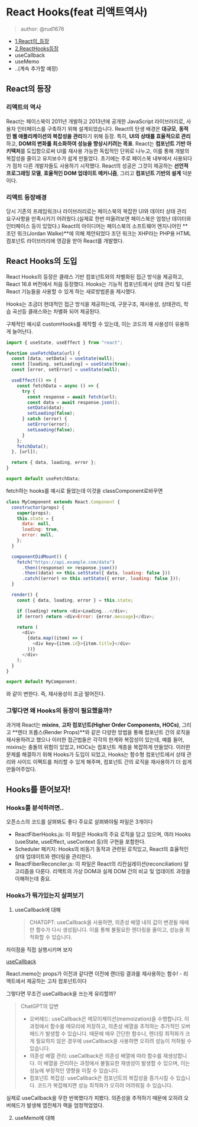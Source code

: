 # React Hooks(feat 리액트역사)

> author: @rud1676

- [1.React의\_등장](#react의-등장)
- [2.ReactHooks등장](#react-hooks의-도입)
- useCallback
- useMemo
- ..(계속 추가할 예정)

## React의 등장

### 리액트의 역사

React는 페이스북이 2011년 개발하고 2013년에 공개한 JavaScript 라이브러리로, 사용자 인터페이스를 구축하기 위해 설계되었습니다. React의 탄생 배경은 **대규모**, **동적인 웹 애플리케이션의 복잡성을 관리**하기 위해 등장. 특히, **UI의 상태를 효율적으로 관리**하고, **DOM의 변화를 최소화하여 성능을 향상시키려는 목표**. React는 **컴포넌트 기반 아키텍처**를 도입함으로써 UI를 재사용 가능한 독립적인 단위로 나누고, 이를 통해 개발의 복잡성을 줄이고 유지보수가 쉽게 만들었다. 초기에는 주로 페이스북 내부에서 사용되다가 점차 다른 개발자들도 사용하기 시작했다. React의 성공은 그것이 제공하는 **선언적 프로그래밍 모델**, **효율적인 DOM 업데이트 메커니즘**, 그리고 **컴포넌트 기반의 설계** 덕분이다.

### 리액트 등장배경

당시 기존의 프레임워크나 라이브러리로는 페이스북의 복잡한 UI와 데이터 상태 관리 요구사항을 만족시키기 어려웠다.(실제로 한번 떠올려보면 페이스북은 엄청난 데이터와 인터페이스 등이 있었다.)
React의 아이디어는 페이스북의 소프트웨어 엔지니어인 **조던 워크(Jordan Walke)**에 의해 제안되었다 조던 워크는 XHP라는 PHP용 HTML 컴포넌트 라이브러리에 영감을 받아 React를 개발했다.

## React Hooks의 도입

React Hooks의 등장은 클래스 기반 컴포넌트와의 차별화된 접근 방식을 제공하고, React 16.8 버전에서 처음 등장했다. Hooks는 기능적 컴포넌트에서 상태 관리 및 다른 React 기능들을 사용할 수 있게 하는 새로방법론을 제시했다.

Hooks는 조금더 현대적인 접근 방식을 제공하는데, 구문구조, 재사용성, 상태관리, 학습 곡선등 클래스와는 차별화 되어 제공된다.

구체적인 예시로 customHooks를 제작할 수 있는데, 이는 코드의 재 사용성이 유용하게 늘어난다.

```js
import { useState, useEffect } from "react";

function useFetchData(url) {
  const [data, setData] = useState(null);
  const [loading, setLoading] = useState(true);
  const [error, setError] = useState(null);

  useEffect(() => {
    const fetchData = async () => {
      try {
        const response = await fetch(url);
        const data = await response.json();
        setData(data);
        setLoading(false);
      } catch (error) {
        setError(error);
        setLoading(false);
      }
    };
    fetchData();
  }, [url]);

  return { data, loading, error };
}

export default useFetchData;
```

fetch하는 hooks를 예시로 들었는데 이것을 classComponent로바꾸면

```js
class MyComponent extends React.Component {
  constructor(props) {
    super(props);
    this.state = {
      data: null,
      loading: true,
      error: null,
    };
  }

  componentDidMount() {
    fetch("https://api.example.com/data")
      .then((response) => response.json())
      .then((data) => this.setState({ data, loading: false }))
      .catch((error) => this.setState({ error, loading: false }));
  }

  render() {
    const { data, loading, error } = this.state;

    if (loading) return <div>Loading...</div>;
    if (error) return <div>Error: {error.message}</div>;

    return (
      <div>
        {data.map((item) => (
          <div key={item.id}>{item.title}</div>
        ))}
      </div>
    );
  }
}

export default MyComponent;
```

와 같이 변한다. 즉, 재사용성이 조금 떨어진다.

### 그렇다면 왜 Hooks의 등장이 필요했을까?

과거에 React는 **mixins**, **고차 컴포넌트(Higher Order Components, HOCs)**, 그리고 **렌더 프롭스(Render Props)**와 같은 다양한 방법을 통해 컴포넌트 간의 로직을 재사용하려고 했으나 이러한 접근법들은 각각의 한계와 복잡성이 있는데, 예를 들어, mixins는 충돌의 위험이 있었고, HOCs는 컴포넌트 계층을 복잡하게 만들었다. 이러한 문제를 해결하기 위해 Hooks가 도입이 되었고, Hooks는 함수형 컴포넌트에서 상태 관리와 사이드 이펙트를 처리할 수 있게 해주며, 컴포넌트 간의 로직을 재사용하기 더 쉽게 만들어주었다.

## Hooks를 뜯어보자!

### Hooks를 분석하려면..

오픈소스의 코드를 살펴봐도 좋다 주요로 살펴봐야될 파일은 3개이다

- ReactFiberHooks.js: 이 파일은 Hooks의 주요 로직을 담고 있으며, 여러 Hooks (useState, useEffect, useContext 등)의 구현을 포함한다.
- Scheduler 패키지: Hooks의 비동기 동작과 관련된 로직있고, React의 효율적인 상태 업데이트와 렌더링을 관리한다.
- ReactFiberReconciler.js: 이 파일은 React의 리컨실레이션(reconciliation) 알고리즘을 다룬다. 리액트의 가상 DOM과 실제 DOM 간의 비교 및 업데이트 과정을 이해하는데 중요.

### Hooks가 뭐가있는지 살펴보기

1. useCallback에 대해
   > CHATGPT: useCallback을 사용하면, 의존성 배열 내의 값이 변경될 때에만 함수가 다시 생성됩니다. 이를 통해 불필요한 렌더링을 줄이고, 성능을 최적화할 수 있습니다.

차이점을 직접 실행시키며 보자

[useCallback](https://codepen.io/KyungJin-Joo/pen/QWoQNgQ?editors=1111)

React.memo는 props가 이전과 같다면 이전에 랜더링 결과를 재사용하는 함수! - 리액트에서 제공하는 고차 컴포넌트이다

그렇다면 무조건 useCallback을 쓰는게 유리할까?

> ChatGPT의 답변
>
> - 오버헤드: useCallback은 메모이제이션(memoization)을 수행합니다. 이 과정에서 함수를 메모리에 저장하고, 의존성 배열을 추적하는 추가적인 오버헤드가 발생할 수 있습니다. 때문에 매우 간단한 함수나, 렌더링 최적화가 크게 필요하지 않은 경우에 useCallback을 사용하면 오히려 성능이 저하될 수 있습니다.
> - 의존성 배열 관리: useCallback은 의존성 배열에 따라 함수를 재생성합니다. 이 배열을 관리하는 과정에서 불필요한 재생성이 발생할 수 있으며, 이는 성능에 부정적인 영향을 미칠 수 있습니다.
> - 컴포넌트 복잡성: useCallback은 컴포넌트의 복잡성을 증가시킬 수 있습니다. 코드가 복잡해지면 성능 최적화가 오히려 어려워질 수 있습니다.

실제로 useCallback을 무한 반복했다가 피봤다. 의존성을 추적하기 때문에 오히려 오버헤드가 발생해 앱전체가 랙을 엄청먹었었다.

2. useMemo에 대해
